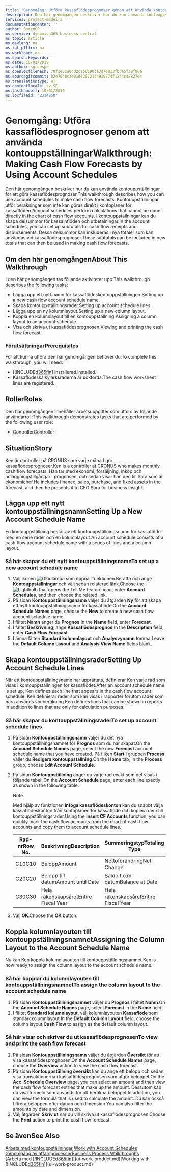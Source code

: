 ```yaml
---
title: 'Genomgång: Utföra kassaflödesprognoser genom att använda kontouppställningar | Microsoft Docs'
description: Den här genomgången beskriver hur du kan använda kontouppställningar för att göra kassaflödesprognoser. Kontouppställningar utför beräkningar som inte kan göras direkt i kontoplaner för kassaflöden. I kontouppställningar kan du skapa delsummor för kassainflöden och utbetalningar. Dessa delsummor kan inkluderas i nya totaler som kan användas vid kassaflödesprognoser.
services: project-madeira
documentationcenter: ''
author: SorenGP
ms.service: dynamics365-business-central
ms.topic: article
ms.devlang: na
ms.tgt_pltfrm: na
ms.workload: na
ms.search.keywords: ''
ms.date: 10/01/2019
ms.author: sgroespe
ms.openlocfilehash: 70f1e51a0cd2c1b6c90ca3d76013fb3a5f30f80e
ms.sourcegitcommit: 02e704bc3e01d62072144919774f1244c42827e4
ms.translationtype: HT
ms.contentlocale: sv-SE
ms.lasthandoff: 10/01/2019
ms.locfileid: "2314850"
---
```

# <a name="walkthrough-making-cash-flow-forecasts-by-using-account-schedules"></a><span data-ttu-id="b1321-106">Genomgång: Utföra kassaflödesprognoser genom att använda kontouppställningar</span><span class="sxs-lookup"><span data-stu-id="b1321-106">Walkthrough: Making Cash Flow Forecasts by Using Account Schedules</span></span>
<span data-ttu-id="b1321-107">Den här genomgången beskriver hur du kan använda kontouppställningar för att göra kassaflödesprognoser.</span><span class="sxs-lookup"><span data-stu-id="b1321-107">This walkthrough describes how you can use account schedules to make cash flow forecasts.</span></span> <span data-ttu-id="b1321-108">Kontouppställningar utför beräkningar som inte kan göras direkt i kontoplaner för kassaflöden.</span><span class="sxs-lookup"><span data-stu-id="b1321-108">Account schedules perform calculations that cannot be done directly in the chart of cash flow accounts.</span></span> <span data-ttu-id="b1321-109">I kontouppställningar kan du skapa delsummor för kassainflöden och utbetalningar.</span><span class="sxs-lookup"><span data-stu-id="b1321-109">In the account schedules, you can set up subtotals for cash flow receipts and disbursements.</span></span> <span data-ttu-id="b1321-110">Dessa delsummor kan inkluderas i nya totaler som kan användas vid kassaflödesprognoser.</span><span class="sxs-lookup"><span data-stu-id="b1321-110">These subtotals can be included in new totals that can then be used in making cash flow forecasts.</span></span>  

## <a name="about-this-walkthrough"></a><span data-ttu-id="b1321-111">Om den här genomgången</span><span class="sxs-lookup"><span data-stu-id="b1321-111">About This Walkthrough</span></span>  
<span data-ttu-id="b1321-112">I den här genomgången tas följande aktiviteter upp:</span><span class="sxs-lookup"><span data-stu-id="b1321-112">This walkthrough describes the following tasks:</span></span>  

- <span data-ttu-id="b1321-113">Lägga upp ett nytt namn för kassaflödeskontouppställningen.</span><span class="sxs-lookup"><span data-stu-id="b1321-113">Setting up a new cash flow account schedule name.</span></span>  
- <span data-ttu-id="b1321-114">Skapa kontouppställningsrader.</span><span class="sxs-lookup"><span data-stu-id="b1321-114">Setting up account schedule lines.</span></span>  
- <span data-ttu-id="b1321-115">Lägga upp en ny kolumnlayout.</span><span class="sxs-lookup"><span data-stu-id="b1321-115">Setting up a new column layout.</span></span>  
- <span data-ttu-id="b1321-116">Koppla en kolumnlayout till en kontouppställning.</span><span class="sxs-lookup"><span data-stu-id="b1321-116">Assigning a column layout to an account schedule.</span></span>  
- <span data-ttu-id="b1321-117">Visa och skriva ut kassaflödesprognosen.</span><span class="sxs-lookup"><span data-stu-id="b1321-117">Viewing and printing the cash flow forecast.</span></span>  

### <a name="prerequisites"></a><span data-ttu-id="b1321-118">Förutsättningar</span><span class="sxs-lookup"><span data-stu-id="b1321-118">Prerequisites</span></span>  
<span data-ttu-id="b1321-119">För att kunna utföra den här genomgången behöver du:</span><span class="sxs-lookup"><span data-stu-id="b1321-119">To complete this walkthrough, you will need:</span></span>  

- [!INCLUDE[d365fin](includes/d365fin_md.md)] <span data-ttu-id="b1321-120">installerad.</span><span class="sxs-lookup"><span data-stu-id="b1321-120">installed.</span></span>  
- <span data-ttu-id="b1321-121">Kassaflödeskalkylarksraderna är bokförda.</span><span class="sxs-lookup"><span data-stu-id="b1321-121">The cash flow worksheet lines are registered.</span></span>  

## <a name="roles"></a><span data-ttu-id="b1321-122">Roller</span><span class="sxs-lookup"><span data-stu-id="b1321-122">Roles</span></span>  
<span data-ttu-id="b1321-123">Den här genomgången innehåller arbetsuppgifter som utförs av följande användarroll:</span><span class="sxs-lookup"><span data-stu-id="b1321-123">This walkthrough demonstrates tasks that are performed by the following user role:</span></span>  

- <span data-ttu-id="b1321-124">Controller</span><span class="sxs-lookup"><span data-stu-id="b1321-124">Controller</span></span>  

## <a name="story"></a><span data-ttu-id="b1321-125">Situation</span><span class="sxs-lookup"><span data-stu-id="b1321-125">Story</span></span>  
<span data-ttu-id="b1321-126">Ken är controller på CRONUS som varje månad gör kassaflödesprognoser.</span><span class="sxs-lookup"><span data-stu-id="b1321-126">Ken is a controller at CRONUS who makes monthly cash flow forecasts.</span></span> <span data-ttu-id="b1321-127">Han tar med ekonomi, försäljning, inköp och anläggningstillgångar i prognosen, och sedan visar han den till Sara som är ekonomichef.</span><span class="sxs-lookup"><span data-stu-id="b1321-127">He includes finance, sales, purchase, and fixed assets in the forecast, and then he presents it to CFO Sara for business insight.</span></span>  

## <a name="setting-up-a-new-account-schedule-name"></a><span data-ttu-id="b1321-128">Lägga upp ett nytt kontouppställningsnamn</span><span class="sxs-lookup"><span data-stu-id="b1321-128">Setting Up a New Account Schedule Name</span></span>  
<span data-ttu-id="b1321-129">En kontouppställning består av ett kontouppställningsnamn för kassaflöde med en serie rader och en kolumnlayout.</span><span class="sxs-lookup"><span data-stu-id="b1321-129">An account schedule consists of a cash flow account schedule name with a series of lines and a column layout.</span></span>  

### <a name="to-set-up-a-new-account-schedule-name"></a><span data-ttu-id="b1321-130">Så här skapar du ett nytt kontouppställningsnamn</span><span class="sxs-lookup"><span data-stu-id="b1321-130">To set up a new account schedule name</span></span>  

1.  <span data-ttu-id="b1321-131">Välj ikonen ![Glödlampa som öppnar funktionen Berätta](media/ui-search/search_small.png "Berätta vad du vill göra") och ange **Kontouppställningar** och välj sedan relaterad länk.</span><span class="sxs-lookup"><span data-stu-id="b1321-131">Choose the ![Lightbulb that opens the Tell Me feature](media/ui-search/search_small.png "Tell me what you want to do") icon, enter **Account Schedules**, and then choose the related link.</span></span>  
2.  <span data-ttu-id="b1321-132">På sidan **Kontouppställningsnamn** väljer du åtgärden **Ny** för att skapa ett nytt kontouppställningsnamn för kassaflöde.</span><span class="sxs-lookup"><span data-stu-id="b1321-132">On the **Account Schedule Names** page, choose the **New** to create a new cash flow account schedule name.</span></span>  
3.  <span data-ttu-id="b1321-133">I fältet **Namn** anger du **Prognos**.</span><span class="sxs-lookup"><span data-stu-id="b1321-133">In the **Name** field, enter **Forecast**.</span></span>  
4.  <span data-ttu-id="b1321-134">I fältet **Beskrivning**, ange **Kassaflödesprognos**.</span><span class="sxs-lookup"><span data-stu-id="b1321-134">In the **Description** field, enter **Cash Flow Forecast**.</span></span>  
5.  <span data-ttu-id="b1321-135">Lämna fälten **Standard kolumnlayout** och **Analysvynamn** tomma.</span><span class="sxs-lookup"><span data-stu-id="b1321-135">Leave the **Default Column Layout** and **Analysis View Name** fields blank.</span></span>  

## <a name="setting-up-account-schedule-lines"></a><span data-ttu-id="b1321-136">Skapa kontouppställningsrader</span><span class="sxs-lookup"><span data-stu-id="b1321-136">Setting Up Account Schedule Lines</span></span>  
<span data-ttu-id="b1321-137">När ett kontouppställningsnamn har upprättats, definierar Ken varje rad som visas i kontouppställningen för kassaflödet.</span><span class="sxs-lookup"><span data-stu-id="b1321-137">After an account schedule name is set up, Ken defines each line that appears in the cash flow account schedule.</span></span> <span data-ttu-id="b1321-138">Ken definierar rader som kan visas i rapporter förutom rader som bara används vid beräkning.</span><span class="sxs-lookup"><span data-stu-id="b1321-138">Ken defines lines that can be shown in reports in addition to lines that are only for calculation purposes.</span></span>  

### <a name="to-set-up-account-schedule-lines"></a><span data-ttu-id="b1321-139">Så här skapar du kontouppställningsrader</span><span class="sxs-lookup"><span data-stu-id="b1321-139">To set up account schedule lines</span></span>  

1.  <span data-ttu-id="b1321-140">På sidan **Kontouppställningsnamn** väljer du det nya kontouppställningsnamnet för **Prognos** som du har skapat.</span><span class="sxs-lookup"><span data-stu-id="b1321-140">On the **Account Schedule Names** page, select the new **Forecast** account schedule name that you have created.</span></span> <span data-ttu-id="b1321-141">På fliken **Start** i gruppen **Process** väljer du **Redigera kontouppställning**.</span><span class="sxs-lookup"><span data-stu-id="b1321-141">On the **Home** tab, in the **Process** group, choose **Edit Account Schedule**.</span></span>  
2.  <span data-ttu-id="b1321-142">På sidan **Kontouppställning** anger du varje rad exakt som det visas i följande tabell.</span><span class="sxs-lookup"><span data-stu-id="b1321-142">On the **Account Schedule** page, enter each line exactly as shown in the following table.</span></span>  

    > [!NOTE]  
    >  <span data-ttu-id="b1321-143">Med hjälp av funktionen **Infoga kassaflödeskonton** kan du snabbt välja kassaflödeskonton från kontoplanen för kassaflöde och kopiera dem till kontouppställningsrader.</span><span class="sxs-lookup"><span data-stu-id="b1321-143">Using the **Insert CF Accounts** function, you can quickly mark the cash flow accounts from the chart of cash flow accounts and copy them to account schedule lines.</span></span>  

    |<span data-ttu-id="b1321-144">Rad-nr</span><span class="sxs-lookup"><span data-stu-id="b1321-144">Row No.</span></span>|<span data-ttu-id="b1321-145">Beskrivning</span><span class="sxs-lookup"><span data-stu-id="b1321-145">Description</span></span>|<span data-ttu-id="b1321-146">Summeringstyp</span><span class="sxs-lookup"><span data-stu-id="b1321-146">Totaling Type</span></span>|<span data-ttu-id="b1321-147">Summeringsintervall</span><span class="sxs-lookup"><span data-stu-id="b1321-147">Totaling</span></span>|<span data-ttu-id="b1321-148">Radtyp</span><span class="sxs-lookup"><span data-stu-id="b1321-148">Row Type</span></span>|<span data-ttu-id="b1321-149">Beloppstyp</span><span class="sxs-lookup"><span data-stu-id="b1321-149">Amount Type</span></span>|<span data-ttu-id="b1321-150">Visa</span><span class="sxs-lookup"><span data-stu-id="b1321-150">Show</span></span>|  
    |-------|-----------|-------------|--------|--------|-----------|----|
    |<span data-ttu-id="b1321-151">C10</span><span class="sxs-lookup"><span data-stu-id="b1321-151">C10</span></span>|<span data-ttu-id="b1321-152">Belopp</span><span class="sxs-lookup"><span data-stu-id="b1321-152">Amount</span></span>|<span data-ttu-id="b1321-153">Nettoförändring</span><span class="sxs-lookup"><span data-stu-id="b1321-153">Net Change</span></span>|<span data-ttu-id="b1321-154">Transaktioner</span><span class="sxs-lookup"><span data-stu-id="b1321-154">Entries</span></span>|<span data-ttu-id="b1321-155">Nettobelopp</span><span class="sxs-lookup"><span data-stu-id="b1321-155">Net Amount</span></span>|<span data-ttu-id="b1321-156">Alltid</span><span class="sxs-lookup"><span data-stu-id="b1321-156">Always</span></span>|  
    |<span data-ttu-id="b1321-157">C20</span><span class="sxs-lookup"><span data-stu-id="b1321-157">C20</span></span>|<span data-ttu-id="b1321-158">Belopp till datum</span><span class="sxs-lookup"><span data-stu-id="b1321-158">Amount until Date</span></span>|<span data-ttu-id="b1321-159">Saldo t.o.m. datum</span><span class="sxs-lookup"><span data-stu-id="b1321-159">Balance at Date</span></span>|<span data-ttu-id="b1321-160">Transaktioner</span><span class="sxs-lookup"><span data-stu-id="b1321-160">Entries</span></span>|<span data-ttu-id="b1321-161">Nettobelopp</span><span class="sxs-lookup"><span data-stu-id="b1321-161">Net Amount</span></span>|<span data-ttu-id="b1321-162">Alltid</span><span class="sxs-lookup"><span data-stu-id="b1321-162">Always</span></span>|  
    |<span data-ttu-id="b1321-163">C30</span><span class="sxs-lookup"><span data-stu-id="b1321-163">C30</span></span>|<span data-ttu-id="b1321-164">Hela räkenskapsåret</span><span class="sxs-lookup"><span data-stu-id="b1321-164">Entire Fiscal Year</span></span>|<span data-ttu-id="b1321-165">Hela räkenskapsåret</span><span class="sxs-lookup"><span data-stu-id="b1321-165">Entire Fiscal Year</span></span>|<span data-ttu-id="b1321-166">Transaktioner</span><span class="sxs-lookup"><span data-stu-id="b1321-166">Entries</span></span>|<span data-ttu-id="b1321-167">Nettobelopp</span><span class="sxs-lookup"><span data-stu-id="b1321-167">Net Amount</span></span>|<span data-ttu-id="b1321-168">Alltid</span><span class="sxs-lookup"><span data-stu-id="b1321-168">Always</span></span>|  

4.  <span data-ttu-id="b1321-169">Välj **OK**.</span><span class="sxs-lookup"><span data-stu-id="b1321-169">Choose the **OK** button.</span></span>  

## <a name="assigning-the-column-layout-to-the-account-schedule-name"></a><span data-ttu-id="b1321-170">Koppla kolumnlayouten till kontouppställningsnamnet</span><span class="sxs-lookup"><span data-stu-id="b1321-170">Assigning the Column Layout to the Account Schedule Name</span></span>  
<span data-ttu-id="b1321-171">Nu kan Ken koppla kolumnlayouten till kontouppställningsnamnet.</span><span class="sxs-lookup"><span data-stu-id="b1321-171">Ken is now ready to assign the column layout to the account schedule name.</span></span>  

### <a name="to-assign-the-column-layout-to-the-account-schedule-name"></a><span data-ttu-id="b1321-172">Så här kopplar du kolumnlayouten till kontouppställningsnamnet</span><span class="sxs-lookup"><span data-stu-id="b1321-172">To assign the column layout to the account schedule name</span></span>  

1.  <span data-ttu-id="b1321-173">På sidan **Kontouppställningsnamnet** väljer du **Prognos** i fältet **Namn**.</span><span class="sxs-lookup"><span data-stu-id="b1321-173">On the **Account Schedule Names** page, select **Forecast** in the **Name** field.</span></span>  
2.  <span data-ttu-id="b1321-174">I fältet **Standard kolumnlayout**, välj kolumnlayouten **Kassaflöde** som standardkolumnlayout.</span><span class="sxs-lookup"><span data-stu-id="b1321-174">In the **Default Column Layout** field, choose the column layout **Cash Flow** to assign as the default column layout.</span></span>  

### <a name="to-view-and-print-the-cash-flow-forecast"></a><span data-ttu-id="b1321-175">Så här visar och skriver du ut kassaflödesprognosen</span><span class="sxs-lookup"><span data-stu-id="b1321-175">To view and print the cash flow forecast</span></span>  
1.  <span data-ttu-id="b1321-176">På sidan **Kontouppställningsnamn** väljer du åtgärden **Översikt** för att visa kassaflödesprognosen.</span><span class="sxs-lookup"><span data-stu-id="b1321-176">On the **Account Schedule Names** page, choose the **Overview** action to view the cash flow forecast.</span></span>  
2.  <span data-ttu-id="b1321-177">På sidan **Kontouppställning översikt** kan du ange ett belopp och sedan visa transaktionerna i kassaflödesprognosen som utgör beloppet.</span><span class="sxs-lookup"><span data-stu-id="b1321-177">On the **Acc. Schedule Overview** page, you can select an amount and then view the cash flow forecast entries that make up the amount.</span></span> <span data-ttu-id="b1321-178">Dessutom kan du visa formeln som används för att beräkna beloppet.</span><span class="sxs-lookup"><span data-stu-id="b1321-178">In addition, you can view the formula that is used to calculate the amount.</span></span> <span data-ttu-id="b1321-179">Du kan också filtrera beloppen efter datum och dimension.</span><span class="sxs-lookup"><span data-stu-id="b1321-179">You can also filter the amounts by date and dimension.</span></span>  
3.  <span data-ttu-id="b1321-180">Välj åtgärden **Skriv ut** när du vill skriva ut kassaflödesprognosen.</span><span class="sxs-lookup"><span data-stu-id="b1321-180">Choose the **Print** action to print the cash flow forecast.</span></span>  

## <a name="see-also"></a><span data-ttu-id="b1321-181">Se även</span><span class="sxs-lookup"><span data-stu-id="b1321-181">See Also</span></span>  
 <span data-ttu-id="b1321-182">[Arbeta med kontouppställningar](bi-how-work-account-schedule.md) </span><span class="sxs-lookup"><span data-stu-id="b1321-182">[Work with Account Schedules](bi-how-work-account-schedule.md) </span></span>  
 [<span data-ttu-id="b1321-183">Genomgång av affärsprocesser</span><span class="sxs-lookup"><span data-stu-id="b1321-183">Business Process Walkthroughs</span></span>](walkthrough-business-process-walkthroughs.md)  
 <span data-ttu-id="b1321-184">[Arbeta med [!INCLUDE[d365fin](includes/d365fin_md.md)]](ui-work-product.md)</span><span class="sxs-lookup"><span data-stu-id="b1321-184">[Working with [!INCLUDE[d365fin](includes/d365fin_md.md)]](ui-work-product.md)</span></span>
